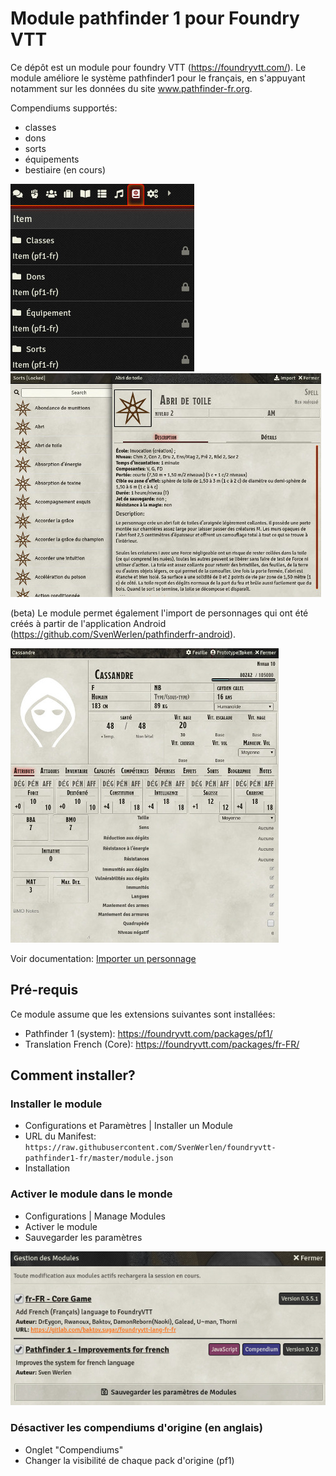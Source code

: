 # Module pathfinder 1 pour Foundry VTT

Ce dépôt est un module pour foundry VTT (https://foundryvtt.com/).
Le module améliore le système pathfinder1 pour le français, en s'appuyant notamment sur les données du site www.pathfinder-fr.org.

Compendiums supportés:
* classes
* dons
* sorts
* équipements
* bestiaire (en cours)

![Compendiums](/doc/img/compendiums.jpg)
![Spells](/doc/img/spells.jpg)

(beta) Le module permet également l'import de personnages qui ont été créés à partir
de l'application Android (https://github.com/SvenWerlen/pathfinderfr-android). 

![Profil](/doc/img/character-profile.jpg)

Voir documentation: [Importer un personnage](doc/importer-personnage.md)

## Pré-requis

Ce module assume que les extensions suivantes sont installées:
* Pathfinder 1 (system): https://foundryvtt.com/packages/pf1/
* Translation French (Core): https://foundryvtt.com/packages/fr-FR/

## Comment installer?

### Installer le module 

* Configurations et Paramètres | Installer un Module
* URL du Manifest: `https://raw.githubusercontent.com/SvenWerlen/foundryvtt-pathfinder1-fr/master/module.json`
* Installation

### Activer le module dans le monde

* Configurations | Manage Modules
* Activer le module
* Sauvegarder les paramètres

![Config](/doc/img/config.jpg)

### Désactiver les compendiums d'origine (en anglais)

* Onglet "Compendiums"
* Changer la visibilité de chaque pack d'origine (pf1)
